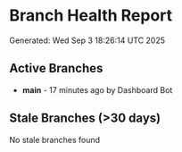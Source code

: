 # Branch Health Report
Generated: Wed Sep  3 18:26:14 UTC 2025

## Active Branches
- **main** - 17 minutes ago by Dashboard Bot

## Stale Branches (>30 days)
No stale branches found
